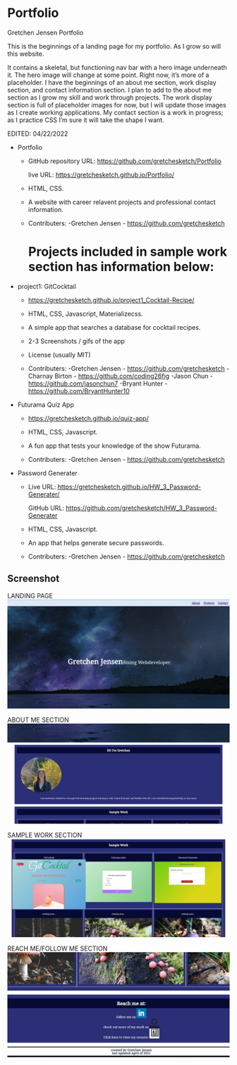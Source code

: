 # Portfolio

Gretchen Jensen
Portfolio

This is the beginnings of a landing page for my portfolio. As I grow so will this website.

It contains a skeletal, but functioning nav bar with a hero image underneath it.
The hero image will change at some point. Right now, it’s more of a placeholder.
I have the beginnings of an about me section, work display section, and contact information section.
I plan to add to the about me section as I grow my skill and work through projects. The work display section is full of placeholder images for now, but I will update those images as I create working applications. My contact section is a work in progress; as I practice CSS I’m sure it will take the shape I want.

EDITED:
04/22/2022

* Portfolio

	* GitHub repository URL: https://github.com/gretchesketch/Portfolio

        live URL: https://gretchesketch.github.io/Portfolio/

	* HTML, CSS.

	* A website with career relavent projects and professional contact information.
	
	*  Contributers:
        -Gretchen Jensen - https://github.com/gretchesketch

       # Projects included in sample work section has information below:

* project1: GitCocktail

	* https://gretchesketch.github.io/project1_Cocktail-Recipe/

	* HTML, CSS, Javascript, Materializecss.

	* A simple app that searches a database for cocktail recipes.

	* 2-3 Screenshots / gifs of the app

	* License (usually MIT)
	
	*  Contributers:
        -Gretchen Jensen - https://github.com/gretchesketch 
        -Charnay Birton - https://github.com/coding26fig
        -Jason Chun - https://github.com/jasonchun7
        -Bryant Hunter - https://github.com/BryantHunter10




* Futurama Quiz App

	* https://gretchesketch.github.io/quiz-app/

	* HTML, CSS, Javascript.

	* A fun app that tests your knowledge of the show Futurama.
	
	*  Contributers:
        -Gretchen Jensen - https://github.com/gretchesketch



* Password Generater

	* Live URL: https://gretchesketch.github.io/HW_3_Password-Generater/

        GitHub URL: https://github.com/gretchesketch/HW_3_Password-Generater

	* HTML, CSS, Javascript.

	* An app that helps generate secure passwords.
	
	*  Contributers:
        -Gretchen Jensen - https://github.com/gretchesketch


## Screenshot
LANDING PAGE
![image](images\PortfolioLandinPageScreenshot.jpg)

ABOUT ME SECTION
![image](images\PortfolioAboutmeScreenshot.jpg)

SAMPLE WORK SECTION
![image](images\PortfolioSampleWorkScreenshot.jpg)

REACH ME/FOLLOW ME SECTION
![image](images\PortfolioReachMeScreenshot.jpg)



